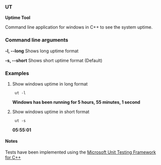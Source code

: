 ### UT
**Uptime Tool**

Command line application for windows in C++ to see the system uptime.


### Command line arguments
  **-l, --long**			Shows long uptime format

  **-s, --short**			Shows short uptime format (Default)

### Examples
1. Show windows uptime in long format

        ut -l
        
    **Windows has been running for 5 hours, 55 minutes, 1 second**

2. Show windows uptime in short format
        
        ut -s

    **05:55:01**

#### Notes
Tests have been implemented using the [Microsoft Unit Testing Framework for C++](https://docs.microsoft.com/en-us/visualstudio/test/how-to-use-microsoft-test-framework-for-cpp?view=vs-2019)
